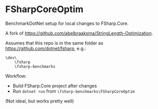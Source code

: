 # FSharpCoreOptim

BenchmarkDotNet setup for local changes to FSharp.Core.

A fork of https://github.com/abelbraaksma/StringLength-Optimization.

Assumes that this repo is in the same folder as https://github.com/dotnet/fsharp, e.g.:

```
\dev\
    \fsharp
    \fsharp-benchmarks
```

Workflow:

* Build FSharp.Core project after changes
* Run `dotnet run` from `\fsharp-benchmarks\FSharpCoreOptim`

(Not ideal, but works pretty well)
